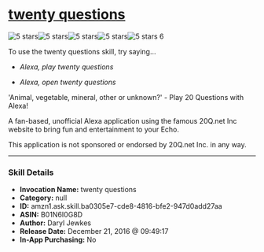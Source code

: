 # [twenty questions](http://alexa.amazon.com/#skills/amzn1.ask.skill.ba0305e7-cde8-4816-bfe2-947d0add27aa)
![5 stars](../../images/ic_star_black_18dp_1x.png)![5 stars](../../images/ic_star_black_18dp_1x.png)![5 stars](../../images/ic_star_black_18dp_1x.png)![5 stars](../../images/ic_star_black_18dp_1x.png)![5 stars](../../images/ic_star_black_18dp_1x.png) 6

To use the twenty questions skill, try saying...

* *Alexa, play twenty questions*

* *Alexa, open twenty questions*

'Animal, vegetable, mineral, other or unknown?'  - Play 20 Questions with Alexa! 

A fan-based, unofficial Alexa application using the famous 20Q.net Inc website to bring fun and entertainment to your Echo.

This application is not sponsored or endorsed by 20Q.net Inc. in any way.

***

### Skill Details

* **Invocation Name:** twenty questions
* **Category:** null
* **ID:** amzn1.ask.skill.ba0305e7-cde8-4816-bfe2-947d0add27aa
* **ASIN:** B01N6I0G8D
* **Author:** Daryl Jewkes
* **Release Date:** December 21, 2016 @ 09:49:17
* **In-App Purchasing:** No
